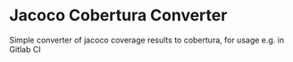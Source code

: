 # Jacoco Cobertura Converter

Simple converter of jacoco coverage results to cobertura, for usage e.g. in Gitlab CI
